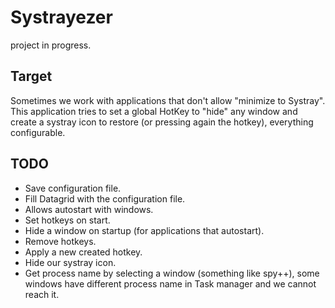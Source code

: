 # Systrayezer

project in progress.

## Target

Sometimes we work with applications that don't allow "minimize to Systray". This application tries to set a global HotKey to "hide" any window and create a systray icon to restore (or pressing again the hotkey), everything configurable.

## TODO

- Save configuration file.
- Fill Datagrid with the configuration file.
- Allows autostart with windows.
- Set hotkeys on start.
- Hide a window on startup (for applications that autostart).
- Remove hotkeys.
- Apply a new created hotkey.
- Hide our systray icon.
- Get process name by selecting a window (something like spy++), some windows have different process name in Task manager and we cannot reach it.
